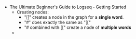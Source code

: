 - The Ultimate Beginner's Guide to Logseq - Getting Started
	- Creating nodes:
		- "[[" creates a node in the graph for a **single word**.
		- "#" does exactly the same as "[["
		- "# combined with [[" create a node of **multiple words**
	-